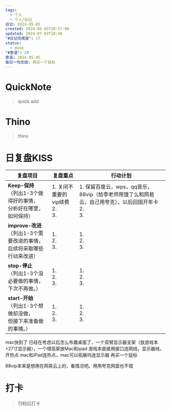```yaml
---
tags:
  - 个人
  - 个人/日记
日记: 2024-05-05
created: 2024-05-05T20:57:00
updated: 2024-07-03T10:48
"#日记完成度": 17
status:
  - done
"#意语": 20
意语: 2024-05-05
每日一句总结: 再买一个鼠标
---
```

# QuickNote
> quick add

# Thino
> thino

# 日复盘KISS
| **复盘项目**                                             | **复盘重点**                     | **行动计划**                                                          |
| ---------------------------------------------------- | ---------------------------- | ----------------------------------------------------------------- |
| **Keep-保持**<br>（列出1-3个做得好的事情，<br>   分析好在哪里，如何保持）     | 1.  关闭不重要的vip续费<br>2. <br>3. | 1.  保留百度云，wps，qq音乐，88vip（给李老师用饿了么和网易云，自己用夸克）。以后回国开年卡<br>2. <br>3. |
| **improve-改进**<br>（列出1-3个需要改进的事情，<br>  后续将采取哪些行动来改进） | 1.  <br>2. <br>3.            | 1.  <br>2. <br>3.                                                 |
| **stop-停止**<br>（列出1-3个没必要做的事情，<br>下次不再做。）            | 1.  <br>2. <br>3.            | 1.  <br>2. <br>3.                                                 |
| **start-开始**<br>（列出1-3个想做却没做，<br>但接下来准备做的事情。）        | 1.  <br>2. <br>3.            | 1.  <br>2. <br>3.                                                 |
mac快到了
已经在考虑以后怎么布置桌面了，一个双臂显示器支架（放游戏本+27寸显示器），一个增高架放Mac和ipad
游戏本直接用接口连网线，显示器线，开热点
mac和iPad连热点，mac可以拓展坞连显示器
再买一个鼠标

88vip本来是想用在网易云上的，看情况吧。用用夸克网盘也不错

# 打卡
> 归档后打卡


